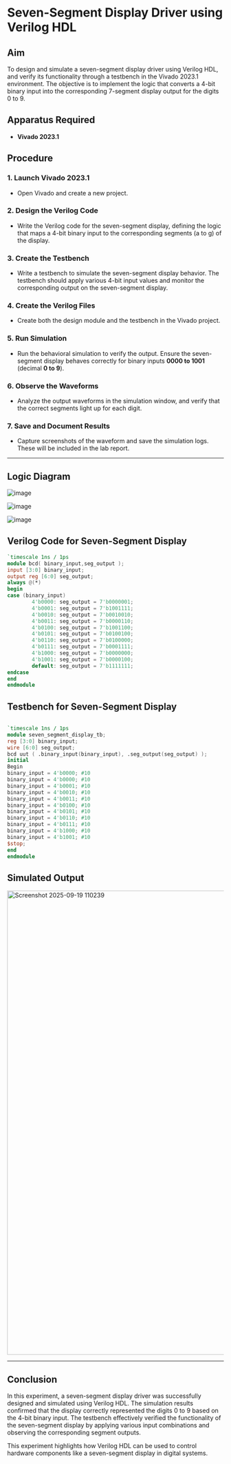 # Seven-Segment Display Driver using Verilog HDL

## Aim  
To design and simulate a seven-segment display driver using Verilog HDL, and verify its functionality through a testbench in the Vivado 2023.1 environment. The objective is to implement the logic that converts a 4-bit binary input into the corresponding 7-segment display output for the digits 0 to 9.

## Apparatus Required  
- **Vivado 2023.1**  

## Procedure  

### 1. Launch Vivado 2023.1  
- Open Vivado and create a new project.  

### 2. Design the Verilog Code  
- Write the Verilog code for the seven-segment display, defining the logic that maps a 4-bit binary input to the corresponding segments (a to g) of the display.  

### 3. Create the Testbench  
- Write a testbench to simulate the seven-segment display behavior. The testbench should apply various 4-bit input values and monitor the corresponding output on the seven-segment display.  

### 4. Create the Verilog Files  
- Create both the design module and the testbench in the Vivado project.  

### 5. Run Simulation  
- Run the behavioral simulation to verify the output. Ensure the seven-segment display behaves correctly for binary inputs **0000 to 1001** (decimal **0 to 9**).  

### 6. Observe the Waveforms  
- Analyze the output waveforms in the simulation window, and verify that the correct segments light up for each digit.  

### 7. Save and Document Results  
- Capture screenshots of the waveform and save the simulation logs. These will be included in the lab report.  

---
## Logic Diagram

![image](https://github.com/user-attachments/assets/e561cdb5-b1b0-42d0-94f5-e1efaec9704c)

![image](https://github.com/user-attachments/assets/dc32254e-f88d-471a-a2ba-e4ec5eb3fc11)

![image](https://github.com/user-attachments/assets/a8a8921e-0a37-4697-86d8-0c43cd8aef5a)

## Verilog Code for Seven-Segment Display  

```verilog
`timescale 1ns / 1ps
module bcd( binary_input,seg_output );
input [3:0] binary_input;
output reg [6:0] seg_output;
always @(*)
begin
case (binary_input)
        4'b0000: seg_output = 7'b0000001; 
        4'b0001: seg_output = 7'b1001111; 
        4'b0010: seg_output = 7'b0010010; 
        4'b0011: seg_output = 7'b0000110; 
        4'b0100: seg_output = 7'b1001100; 
        4'b0101: seg_output = 7'b0100100; 
        4'b0110: seg_output = 7'b0100000;
        4'b0111: seg_output = 7'b0001111;
        4'b1000: seg_output = 7'b0000000;
        4'b1001: seg_output = 7'b0000100;
        default: seg_output = 7'b1111111;
endcase
end
endmodule
```
## Testbench for Seven-Segment Display
```verilog

`timescale 1ns / 1ps
module seven_segment_display_tb;
reg [3:0] binary_input;
wire [6:0] seg_output;
bcd uut ( .binary_input(binary_input), .seg_output(seg_output) );
initial
Begin
binary_input = 4'b0000; #10
binary_input = 4'b0000; #10
binary_input = 4'b0001; #10
binary_input = 4'b0010; #10
binary_input = 4'b0011; #10
binary_input = 4'b0100; #10
binary_input = 4'b0101; #10
binary_input = 4'b0110; #10
binary_input = 4'b0111; #10
binary_input = 4'b1000; #10
binary_input = 4'b1001; #10
$stop;
end
endmodule
```
## Simulated Output

<img width="1904" height="1079" alt="Screenshot 2025-09-19 110239" src="https://github.com/user-attachments/assets/b30914a2-2c63-4154-846f-574bc84c0a87" />


---

## Conclusion
In this experiment, a seven-segment display driver was successfully designed and simulated using Verilog HDL. The simulation results confirmed that the display correctly represented the digits 0 to 9 based on the 4-bit binary input. The testbench effectively verified the functionality of the seven-segment display by applying various input combinations and observing the corresponding segment outputs.

This experiment highlights how Verilog HDL can be used to control hardware components like a seven-segment display in digital systems.
